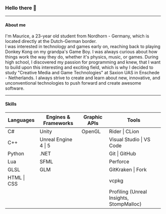 ### Hello there 👋
***
#### About me
I'm Maurice, a 23-year old student from Nordhorn - Germany, which is located directly at the Dutch-German border.</br> I was interested in technology and games early on, reaching back to playing Donkey Kong on my grandpa's Game Boy. I was always curious about how things work the way they do, whether it's physics, music, or games. During high school, I discovered my passion for programming and knew, that I want to build upon this interesting and exciting field, which is why I decided to study "Creative Media and Game Technologies" at Saxion UAS in Enschede - Netherlands. I always strive to create and learn about new, innovative, and unconventional technologies to push forward and create awesome software.
***
#### Skills
| **Languages** | **Engines & Frameworks** | **Graphic APIs** | **Tools**                                |
|---------------|--------------------------|------------------|------------------------------------------|
| C#            | Unity                    | OpenGL           | Rider \| CLion                           |
| C++           | Unreal Engine 4 \| 5     |                  | Visual Studio \| VS Code                 |
| Python        | .NET                     |                  | Git \| GitHub                            |
| Lua           | SFML                     |                  | Perforce                                 |
| GLSL          | GLM                      |                  | GitKraken \| Fork                        |
| HTML \| CSS   |                          |                  | vcpkg                                    |
|               |                          |                  | Profiling (Unreal Insights, StompMalloc) |
